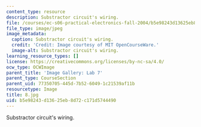 ```yaml
---
content_type: resource
description: Substractor circuit's wiring.
file: /courses/ec-s06-practical-electronics-fall-2004/b5e98243d13625eb8d72c171d5744490_8.jpg
file_type: image/jpeg
image_metadata:
  caption: Substractor circuit's wiring.
  credit: 'Credit: Image courtesy of MIT OpenCourseWare.'
  image-alt: Substractor circuit's wiring.
learning_resource_types: []
license: https://creativecommons.org/licenses/by-nc-sa/4.0/
ocw_type: OCWImage
parent_title: 'Image Gallery: Lab 7'
parent_type: CourseSection
parent_uid: 77350705-445d-7b52-6049-1c21539af11b
resourcetype: Image
title: 8.jpg
uid: b5e98243-d136-25eb-8d72-c171d5744490
---
```

Substractor circuit's wiring.